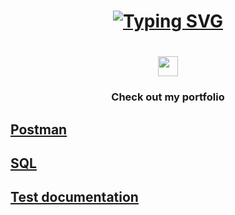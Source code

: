 <h1 align="center"><a href="https://git.io/typing-svg"><img src="https://readme-typing-svg.herokuapp.com?color=53F754&center=true&vCenter=true&lines=Hi%2C+there!+Welcome+to+my+profile!" alt="Typing SVG" /></a></h1>
<h1 align="center"><img src="https://github.com/blackcater/blackcater/raw/main/images/Hi.gif" height="32"/></h1>
<h3 align="center">Check out my portfolio</h3>
<h2> <a href="https://github.com/SaintFLOK/Postman.git" target="_blank">Postman</a></h2>
<h2> <a href="https://github.com/SaintFLOK/SQL.git" target="_blank">SQL</a></h2>
<h2> <a href="https://docs.google.com/spreadsheets/d/1QncBvcoRoVqpYFm7Q2CTlD1mUlOlkU-S3Q1Iij2_JeI/edit?usp=sharing" target="_blank">Test documentation</a></h2>
